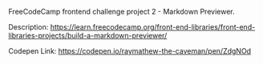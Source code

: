 FreeCodeCamp frontend challenge project 2 - Markdown Previewer.

Description: https://learn.freecodecamp.org/front-end-libraries/front-end-libraries-projects/build-a-markdown-previewer/

Codepen Link: https://codepen.io/raymathew-the-caveman/pen/ZdgNOd

